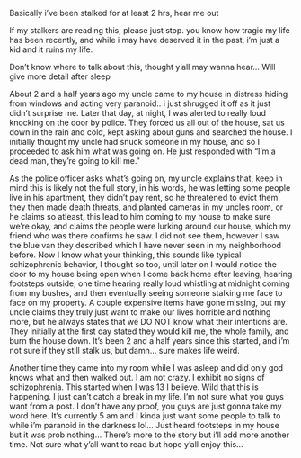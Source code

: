 Basically i’ve been stalked for at least 2 hrs, hear me out

If my stalkers are reading this, please just stop. you know how tragic my life has been recently, and while i may have deserved it in the past, i’m just a kid and it ruins my life.

Don’t know where to talk about this, thought y’all may wanna hear…
Will give more detail after sleep

About 2 and a half years ago my uncle came to my house in distress hiding from windows and acting very paranoid.. i just shrugged it off as it just didn’t surprise me. Later that day, at night, I was alerted to really loud knocking on the door by police. They forced us all out of the house, sat us down in the rain and cold, kept asking about guns and searched the house. I initially thought my uncle had snuck someone in my house, and so I proceeded to ask him what was going on. He just responded with “I’m a dead man, they’re going to kill me.”

As the police officer asks what’s going on, my uncle explains that, keep in mind this is likely not the full story, in his words, he was letting some people live in his apartment, they didn’t pay rent, so he threatened to evict them. they then made death threats, and planted cameras in my uncles room, or he claims so atleast, this lead to him coming to my
house to make sure we’re okay, and claims the people were lurking around our house, which my friend who was there confirms he saw. I did not see them, however I saw the blue van they described which I have never seen in my neighborhood before. Now I know what your thinking, this sounds like typical schizophrenic behavior, I thought so too, until later on I would notice the door to my house being open when I come back home after leaving, hearing footsteps outside, one time hearing really loud whistling at midnight coming from my bushes, and then eventually seeing someone stalking me face to face on my property. A couple expensive items have gone missing, but my uncle claims they truly just want to make our lives horrible and nothing more, but he always states that we DO NOT know what their intentions are. They initially at the first day stated they would kill me, the whole family, and burn the house down. It’s been 2 and a half years since this started, and i’m not sure if they still stalk us, but damn… sure makes life weird.

Another time they came into my room while I was asleep and did only god knows what and then walked out. I am not crazy. I exhibit no signs of schizophrenia. This started when I was 13 I believe. Wild that this is happening. I just can’t catch a break in my life. I’m not sure what you guys want from a post. I don’t have any proof, you guys are just gonna take my word here. It’s currently 5 am and I kinda just want some people to talk to while i’m paranoid in the darkness lol… Just heard footsteps in my
house but it was prob nothing… There’s more to the story but i’ll add more another time. Not sure what y’all want to read but hope y’all enjoy this…